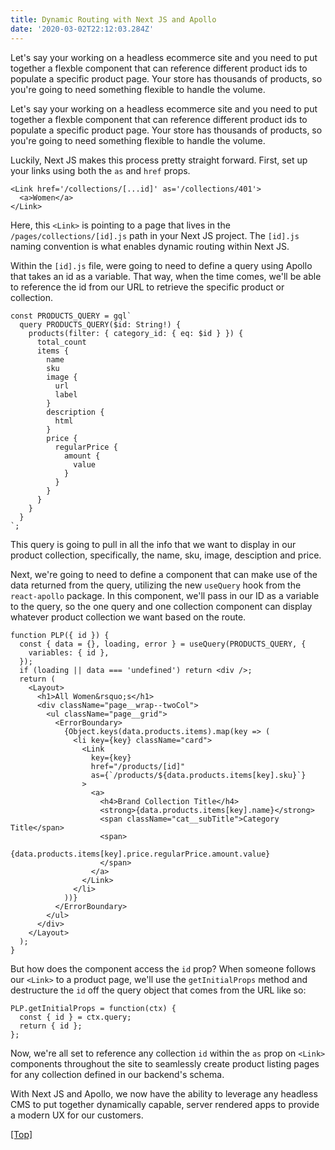 ```yaml
---
title: Dynamic Routing with Next JS and Apollo
date: '2020-03-02T22:12:03.284Z'
---
```


Let's say your working on a headless ecommerce site and you need to put together a flexble component that can reference different product ids to populate a specific product page. Your store has thousands of products, so you're going to need something flexible to handle the volume.

<!-- more -->

Let's say your working on a headless ecommerce site and you need to put together a flexble component that can reference different product ids to populate a specific product page. Your store has thousands of products, so you're going to need something flexible to handle the volume.

Luckily, Next JS makes this process pretty straight forward. First, set up your links using both the `as` and `href` props.

```JS
<Link href='/collections/[...id]' as='/collections/401'>
  <a>Women</a>
</Link>
```

Here, this `<Link>` is pointing to a page that lives in the `/pages/collections/[id].js` path in your Next JS project. The `[id].js` naming convention is what enables dynamic routing within Next JS.

Within the `[id].js` file, were going to need to define a query using Apollo that takes an id as a variable. That way, when the time comes, we'll be able to reference the id from our URL to retrieve the specific product or collection.

```JSX
const PRODUCTS_QUERY = gql`
  query PRODUCTS_QUERY($id: String!) {
    products(filter: { category_id: { eq: $id } }) {
      total_count
      items {
        name
        sku
        image {
          url
          label
        }
        description {
          html
        }
        price {
          regularPrice {
            amount {
              value
            }
          }
        }
      }
    }
  }
`;
```

This query is going to pull in all the info that we want to display in our product collection, specifically, the name, sku, image, desciption and price.

Next, we're going to need to define a component that can make use of the data returned from the query, utilizing the new `useQuery` hook from the `react-apollo` package. In this component, we'll pass in our ID as a variable to the query, so the one query and one collection component can display whatever product collection we want based on the route.

```JS
function PLP({ id }) {
  const { data = {}, loading, error } = useQuery(PRODUCTS_QUERY, {
    variables: { id },
  });
  if (loading || data === 'undefined') return <div />;
  return (
    <Layout>
      <h1>All Women&rsquo;s</h1>
      <div className="page__wrap--twoCol">
        <ul className="page__grid">
          <ErrorBoundary>
            {Object.keys(data.products.items).map(key => (
              <li key={key} className="card">
                <Link
                  key={key}
                  href="/products/[id]"
                  as={`/products/${data.products.items[key].sku}`}
                >
                  <a>
                    <h4>Brand Collection Title</h4>
                    <strong>{data.products.items[key].name}</strong>
                    <span className="cat__subTitle">Category Title</span>
                    <span>
                      {data.products.items[key].price.regularPrice.amount.value}
                    </span>
                  </a>
                </Link>
              </li>
            ))}
          </ErrorBoundary>
        </ul>
      </div>
    </Layout>
  );
}
```

But how does the component access the `id` prop? When someone follows our `<Link>` to a product page, we'll use the `getInitialProps` method and destructure the `id` off the query object that comes from the URL like so:

```JS
PLP.getInitialProps = function(ctx) {
  const { id } = ctx.query;
  return { id };
};
```

Now, we're all set to reference any collection `id` within the `as` prop on `<Link>` components throughout the site to seamlessly create product listing pages for any collection defined in our backend's schema.

With Next JS and Apollo, we now have the ability to leverage any headless CMS to put together dynamically capable, server rendered apps to provide a modern UX for our customers.

<a onclick="document.location.hash='top';" href="javascript:;">[Top]</a>
